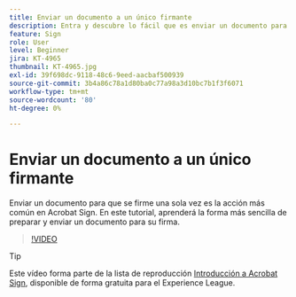 ```yaml
---
title: Enviar un documento a un único firmante
description: Entra y descubre lo fácil que es enviar un documento para su firma
feature: Sign
role: User
level: Beginner
jira: KT-4965
thumbnail: KT-4965.jpg
exl-id: 39f698dc-9118-48c6-9eed-aacbaf500939
source-git-commit: 3b4a86c78a1d80ba0c77a98a3d10bc7b1f3f6071
workflow-type: tm+mt
source-wordcount: '80'
ht-degree: 0%

---
```


# Enviar un documento a un único firmante

Enviar un documento para que se firme una sola vez es la acción más común en Acrobat Sign. En este tutorial, aprenderá la forma más sencilla de preparar y enviar un documento para su firma.

>[!VIDEO](https://video.tv.adobe.com/v/341295?quality=12&learn=on&hidetitle=true)

>[!TIP]
>
>Este vídeo forma parte de la lista de reproducción [Introducción a Acrobat Sign](https://experienceleague.adobe.com/en/playlists/acrobat-sign-get-started-business-users), disponible de forma gratuita para el Experience League.